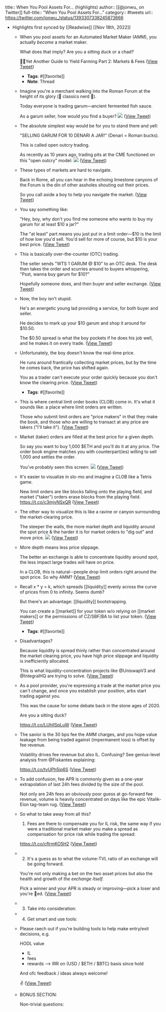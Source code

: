 title:: When You Pool Assets For... (highlights)
author:: [[@jonwu_ on Twitter]]
full-title:: "When You Pool Assets For..."
category:: #tweets
url:: https://twitter.com/jonwu_/status/1393307338245873666

- Highlights first synced by [[Readwise]] [[Nov 18th, 2022]]
	- When you pool assets for an Automated Market Maker (AMM), you actually *become* a market maker.
	  
	  What does that imply? Are you a sitting duck or a chad?
	  
	  👩‍🌾Yet Another Guide to Yield Farming
	  Part 2: Markets & Fees ([View Tweet](https://twitter.com/jonwu_/status/1393307259904700422))
		- **Tags**: #[[favorite]]
		- **Note**: Thread
	- Imagine you're a merchant walking into the Roman Forum at the height of its glory (🚨 classics nerd 🚨).
	  
	  Today everyone is trading garum—ancient fermented fish sauce.
	  
	  As a garum seller, how would you find a buyer? ![](https://pbs.twimg.com/media/E1X5tY0WEAgN7RY.png) ([View Tweet](https://twitter.com/jonwu_/status/1393307262266003462))
	- The absolute simplest way would be for you to stand there and yell:
	  
	  "SELLING GARUM FOR 10 DENARI A JAR!"
	  (Denari = Roman bucks).
	  
	  This is called open outcry trading.
	  
	  As recently as 10 years ago, trading pits at the CME functioned on this "open outcry" model: ![](https://pbs.twimg.com/media/E1X5mYCWEAAcZLJ.png) ([View Tweet](https://twitter.com/jonwu_/status/1393307268796583936))
	- These types of markets are hard to navigate.
	  
	  Back in Rome, all you can hear in the echoing limestone canyons of the Forum is the din of other assholes shouting out their prices.
	  
	  So you call aside a boy to help you navigate the market. ([View Tweet](https://twitter.com/jonwu_/status/1393307271275425796))
	- You say something like:
	  
	  "Hey, boy, why don't you find me someone who wants to buy my garum for at least $10 a jar?"
	  
	  The "at least" part means you just put in a limit order—$10 is the limit of how low you'd sell. You'd sell for more of course, but $10 is your best price. ([View Tweet](https://twitter.com/jonwu_/status/1393307273250885637))
	- This is basically over-the-counter (OTC) trading.
	  
	  The seller sends "WTS 1 GARUM @ $10" to an OTC desk. The desk then takes the order and scurries around to buyers whispering, "Psst, wanna buy garum for $10?" 
	  
	  Hopefully someone does, and then buyer and seller exchange. ([View Tweet](https://twitter.com/jonwu_/status/1393307277634019328))
	- Now, the boy isn't stupid. 
	  
	  He's an energetic young lad providing a service, for both  buyer and seller.
	  
	  He decides to mark up your $10 garum and shop it around for $10.50.
	  
	  The $0.50 spread is what the boy pockets if he does his job well, and he makes it on every trade. ([View Tweet](https://twitter.com/jonwu_/status/1393307280817459203))
	- Unfortunately, the boy doesn't know the real-time price.
	  
	  He runs around frantically collecting market prices, but by the time he comes back, the price has shifted again.
	  
	  You as a trader can't execute your order quickly because you don't know the clearing price. ([View Tweet](https://twitter.com/jonwu_/status/1393307283011014658))
		- **Tags**: #[[favorite]]
	- This is where central limit order books (CLOB) come in. It's what it sounds like: a place where limit orders are written.
	  
	  Those who submit limit orders are "price makers" in that they make the book, and those who are willing to transact at any price are takers ("I'll take it"). ([View Tweet](https://twitter.com/jonwu_/status/1393307285062045701))
	- Market (taker) orders are filled at the best price for a given depth.
	  
	  So say you want to buy 1,000 $ETH and you'll do it at any price. The order book engine matches you with counterpart(ies) willing to sell 1,000 and settles the order.
	  
	  You've probably seen this screen: ![](https://pbs.twimg.com/media/E1X7XW5XEAcJZ8p.jpg) ([View Tweet](https://twitter.com/jonwu_/status/1393307290380509198))
	- It's easier to visualize in slo-mo and imagine a CLOB like a Tetris game.
	  
	  New limit orders are like blocks falling onto the playing field, and market ("taker") orders erase blocks from the playing field. https://t.co/c3mjvNSxQR ([View Tweet](https://twitter.com/jonwu_/status/1393307300614574083))
	- The other way to visualize this is like a ravine or canyon surrounding the market-clearing price.
	  
	  The steeper the walls, the more market depth and liquidity around the spot price & the harder it is for market orders to "dig out" and move price. ![](https://pbs.twimg.com/media/E1X-Ul5X0AUSGjs.jpg) ([View Tweet](https://twitter.com/jonwu_/status/1393307304985047044))
	- More depth means less price slippage.
	  
	  The better an exchange is able to concentrate liquidity around spot, the less impact large trades will have on price.
	  
	  In a CLOB, this is natural--people drop limit orders right around the spot price. So why AMM? ([View Tweet](https://twitter.com/jonwu_/status/1393307307690373126))
	- Recall x * y = k, which spreads [[liquidity]] evenly across the curve of prices from 0 to infinity. Seems dumb?
	  
	  But there's an advantage: [[liquidity]] bootstrapping.
	  
	  You can create a [[market]] for your token w/o relying on [[market makers]] or the permissions of CZ/SBF/BA to list your token. ([View Tweet](https://twitter.com/jonwu_/status/1393307309540089862))
		- **Tags**: #[[favorite]]
	- Disadvantages?
	  
	  Because liquidity is spread thinly rather than concentrated around the market clearing price, you have high price slippage and liquidity is inefficiently allocated.
	  
	  This is what liquidity-concentration projects like @UniswapV3 and @IntegralHQ are trying to solve. ([View Tweet](https://twitter.com/jonwu_/status/1393307312241184769))
	- As a pool provider, you're expressing a trade at the market price you can't change, and once you establish your position, arbs start trading against you.
	  
	  This was the cause for some debate back in the stone ages of 2020.
	  
	  Are you a sitting duck?
	  
	  https://t.co/LUhIlSpLuW ([View Tweet](https://twitter.com/jonwu_/status/1393307314015326212))
	- The savior is the 30 bps fee the AMM charges, and you hope value leakage from being traded against (impermanent loss) is offset by fee revenue.
	  
	  Volatility drives fee revenue but also IL. Confusing? See genius-level analysis from @Fiskantes explaining:
	  
	  https://t.co/tvUPh5ip6S ([View Tweet](https://twitter.com/jonwu_/status/1393307316171247626))
	- To add confusion, fee APR is commonly given as a one-year extrapolation of last 24h fees divided by the size of the pool.
	  
	  Not only are 24h fees an obviously poor guess at go-forward fee revenue, volume is heavily concentrated on days like the epic Vitalik-Elon tag-team rug. ([View Tweet](https://twitter.com/jonwu_/status/1393307318377459722))
	- So what to take away from all this?
	  
	  1) Fees are there to compensate you for IL risk, the same way if you were a traditional market maker you make a spread as compensation for price risk while trading the spread:
	  
	  https://t.co/cflrmKO5H2 ([View Tweet](https://twitter.com/jonwu_/status/1393307320034152460))
	- 2. It's a guess as to what the volume-TVL ratio of an exchange will be going forward.
	  
	  You're not only making a bet on the two asset prices but also the health and growth of *the exchange itself.*
	  
	  Pick a winner and your APR is steady or improving—pick a loser and you're 🦆ed. ([View Tweet](https://twitter.com/jonwu_/status/1393307321795809285))
	- 3) Take into consideration:
	- 4) Get smart and use tools:
	- Please raech out if you're building tools to help make entry/exit decisions, e.g.
	  
	  HODL value
	  + IL
	  + fees
	  + rewards
	  --> IRR on (USD / $ETH / $BTC) basis since hold
	  
	  And ofc feedback / ideas always welcome!
	  
	  ✌️ ([View Tweet](https://twitter.com/jonwu_/status/1393307334475198468))
	- BONUS SECTION:
	  
	  Non-trivial questions: